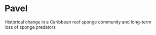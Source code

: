 # Pavel
Historical change in a Caribbean reef sponge community and long-term loss of sponge predators
